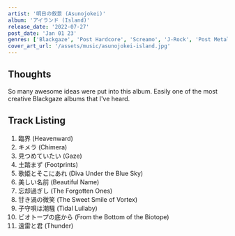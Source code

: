 ```yaml
---
artist: '明日の叙景 (Asunojokei)'
album: 'アイランド (Island)'
release_date: '2022-07-27'
post_date: 'Jan 01 23'
genres: ['Blackgaze', 'Post Hardcore', 'Screamo', 'J-Rock', 'Post Metal']
cover_art_url: '/assets/music/asunojokei-island.jpg'
---
```


## Thoughts

So many awesome ideas were put into this album. Easily one of the most creative Blackgaze albums that I've heard.

## Track Listing

1. 臨界 (Heavenward)
2. キメラ (Chimera)
3. 見つめていたい (Gaze)
4. 土踏まず (Footprints)
5. 歌姫とそこにあれ (Diva Under the Blue Sky)
6. 美しい名前 (Beautiful Name)
7. 忘却過ぎし (The Forgotten Ones)
8. 甘き渦の微笑 (The Sweet Smile of Vortex)
9. 子守唄は潮騒 (Tidal Lullaby)
10. ビオトープの底から (From the Bottom of the Biotope)
11. 遠雷と君 (Thunder)
